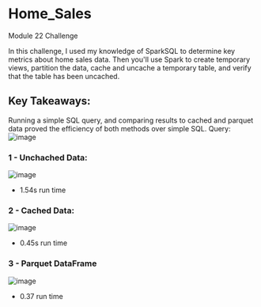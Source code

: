 # Home_Sales
Module 22 Challenge

In this challenge, I used my knowledge of SparkSQL to determine key metrics about home sales data. Then you'll use Spark to create temporary views, partition the data, cache and uncache a temporary table, and verify that the table has been uncached.

## Key Takeaways:
Running a simple SQL query, and comparing results to cached and parquet data proved the efficiency of both methods over simple SQL.
Query: ![image](https://github.com/gusmendesbh/Home_Sales/assets/94866814/b307287b-acb3-4308-88d3-9d9140d4b831)

### 1 - Unchached Data: 
 ![image](https://github.com/gusmendesbh/Home_Sales/assets/94866814/aac31069-bee5-4433-9400-ca45fb265f8e)
 - 1.54s run time

### 2 - Cached Data:
![image](https://github.com/gusmendesbh/Home_Sales/assets/94866814/eec2e637-65e2-4631-aabf-12b8af8d80e2)
- 0.45s run time

### 3 - Parquet DataFrame
![image](https://github.com/gusmendesbh/Home_Sales/assets/94866814/6760561f-bde5-40f6-85e2-dbe2ad75d35e)
- 0.37 run time
